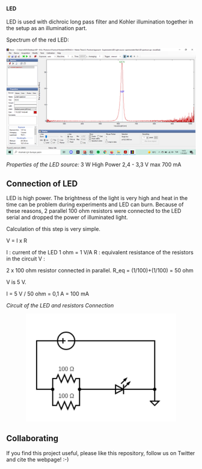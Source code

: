 
#### LED

LED is used with dichroic long pass filter and Kohler illumination together in the setup as an illumination part.


Spectrum of the red LED:

<p align="middle">
<a href="#logo" name="logo"><img src="./IMAGES/red LED spectrum.PNG" width="700"></a>
</p>

*Properties of the LED source:*
    3 W High Power
    2,4 - 3,3 V
    max 700 mA

## Connection of LED

LED is high power. The brightness of the light is very high and heat in the time can be problem during experiments and LED can burn. Because of these reasons, 2 parallel 100 ohm resistors were connected to the LED serial and dropped the power of illuminated light.

Calculation of this step is very simple.

V = I  x R

I : current of the LED  1 ohm = 1 V/A
R : equivalent resistance of the resistors in the circuit
V :

2 x 100 ohm resistor connected in parallel.
R_eq = (1/100)+(1/100) = 50 ohm

V is 5 V.

I = 5 V / 50 ohm = 0,1 A = 100 mA

*Circuit of the LED and resistors Connection*
<p align="middle">
<a href="#logo" name="logo"><img src="./IMAGES/LED coonection with resistors.png" width="400"></a>
</p>


## Collaborating
If you find this project useful, please like this repository, follow us on Twitter and cite the webpage! :-)
